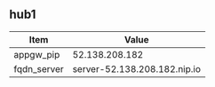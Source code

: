 

## hub1

| Item    | Value  |
|--------|--------|
| appgw_pip   | 52.138.208.182   |
| fqdn_server   | server-52.138.208.182.nip.io   |
